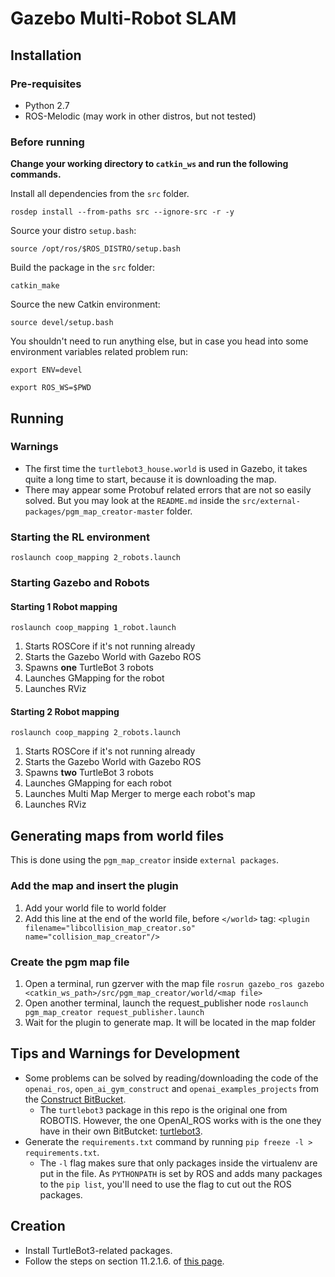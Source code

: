 # Gazebo Multi-Robot SLAM

## Installation

### Pre-requisites

- Python 2.7
- ROS-Melodic (may work in other distros, but not tested)

### Before running

**Change your working directory to `catkin_ws` and run the following commands.**

Install all dependencies from the `src` folder.

`rosdep install --from-paths src --ignore-src -r -y`

Source your distro `setup.bash`:

`source /opt/ros/$ROS_DISTRO/setup.bash`

Build the package in the `src` folder:

`catkin_make`

Source the new Catkin environment:

`source devel/setup.bash`

You shouldn't need to run anything else, but in case you head into some environment variables related problem run:

`export ENV=devel`

`export ROS_WS=$PWD`

## Running

### Warnings

- The first time the `turtlebot3_house.world` is used in Gazebo, it takes quite a long time to start, because it is downloading the map.
- There may appear some Protobuf related errors that are not so easily solved. But you may look at the `README.md` inside the `src/external-packages/pgm_map_creator-master` folder.

### Starting the RL environment

```
roslaunch coop_mapping 2_robots.launch 
```


### Starting Gazebo and Robots

#### Starting 1 Robot mapping

```
roslaunch coop_mapping 1_robot.launch 
```

1. Starts ROSCore if it's not running already
1. Starts the Gazebo World with Gazebo ROS
1. Spawns **one** TurtleBot 3 robots
1. Launches GMapping for the robot
1. Launches RViz

#### Starting 2 Robot mapping

```
roslaunch coop_mapping 2_robots.launch 
```

1. Starts ROSCore if it's not running already
1. Starts the Gazebo World with Gazebo ROS
1. Spawns **two** TurtleBot 3 robots
1. Launches GMapping for each robot
1. Launches Multi Map Merger to merge each robot's map
1. Launches RViz

## Generating maps from world files

This is done using the `pgm_map_creator` inside `external packages`.

### Add the map and insert the plugin
1. Add your world file to world folder
2. Add this line at the end of the world file, before `</world>` tag:
`<plugin filename="libcollision_map_creator.so" name="collision_map_creator"/>`

### Create the pgm map file
1. Open a terminal, run gzerver with the map file
`rosrun gazebo_ros gazebo <catkin_ws_path>/src/pgm_map_creator/world/<map file>`
2. Open another terminal, launch the request_publisher node
`roslaunch pgm_map_creator request_publisher.launch`
3. Wait for the plugin to generate map. It will be located in the map folder


## Tips and Warnings for Development

- Some problems can be solved by reading/downloading the code of the `openai_ros`, `open_ai_gym_construct` and `openai_examples_projects` from the [Construct BitBucket](https://bitbucket.org/theconstructcore/).
    - The `turtlebot3` package in this repo is the original one from ROBOTIS. However, the one OpenAI_ROS works with is the one they have in their own BitButcket: [turtlebot3](https://bitbucket.org/theconstructcore/turtlebot3/src/master/).
- Generate the `requirements.txt` command by running `pip freeze -l > requirements.txt`.
    - The `-l` flag makes sure that only packages inside the virtualenv are put in the file. As `PYTHONPATH` is set by ROS and adds many packages to the `pip list`, you'll need to use the flag to cut out the ROS packages.

## Creation

- Install TurtleBot3-related packages.
- Follow the steps on section 11.2.1.6. of [this page](http://emanual.robotis.com/docs/en/platform/turtlebot3/simulation/#turtlebot3-simulation-using-gazebo).
